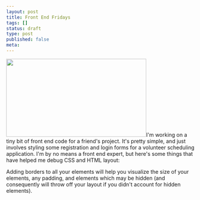 ```yaml
---
layout: post
title: Front End Fridays
tags: []
status: draft
type: post
published: false
meta:
---
```

<a href="http://www.mercedescoyle.com/wp-content/uploads/2013/01/Screen-Shot-2013-01-05-at-8.07.40-PM.png"><img class=" wp-image-276 alignright" title="Forms and Error Fields" src="http://www.mercedescoyle.com/wp-content/uploads/2013/01/Screen-Shot-2013-01-05-at-8.07.40-PM.png" alt="" width="375" height="209" /></a>I'm working on a tiny bit of front end code for a friend's project. It's pretty simple, and just involves styling some registration and login forms for a volunteer scheduling application. I'm by no means a front end expert, but here's some things that have helped me debug CSS and HTML layout:

Adding borders to all your elements will help you visualize the size of your elements, any padding, and elements which may be hidden (and consequently will throw off your layout if you didn't account for hidden elements).

&nbsp;
